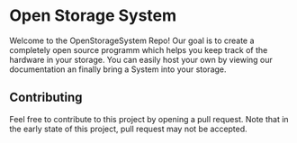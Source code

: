 # Open Storage System
Welcome to the OpenStorageSystem Repo! Our goal is to create a completely open source programm which helps you keep track of the hardware in your storage.
You can easily host your own by viewing our documentation an finally bring a System into your storage.

## Contributing
Feel free to contribute to this project by opening a pull request. Note that in the early state of this project, pull request may not be accepted.
